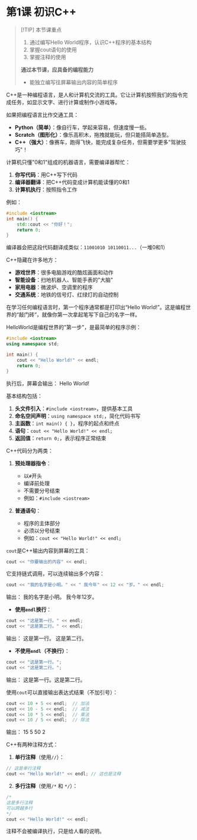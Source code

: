 # 第1课 初识C++

> [!TIP] 本节课重点
> 1. 通过编写Hello World程序，认识C++程序的基本结构
> 2. 掌握cout语句的使用
> 3. 掌握注释的使用
> 
> **通过本节课，应具备的编程能力**
> - 能独立编写往屏幕输出内容的简单程序

<QA question="C++是什么？">

C++是一种编程语言，是人和计算机交流的工具。它让计算机按照我们的指令完成任务，如显示文字、进行计算或制作小游戏等。

</QA>

<QA question="C++与其他编程语言相比有什么特点？">

如果把编程语言比作交通工具：
- **Python（简单）**：像自行车，学起来容易，但速度慢一些。
- **Scratch（图形化）**：像乐高积木，拖拽就能玩，但只能搭简单造型。
- **C++（强大）**：像赛车，跑得飞快，能完成复杂任务，但需要学更多"驾驶技巧"！

</QA>

<QA question="计算机是如何执行C++代码的？" badge="重点">

计算机只懂"0和1"组成的机器语言，需要编译器帮忙：
1. **你写代码**：用C++写下代码
2. **编译器翻译**：把C++代码变成计算机能读懂的0和1
3. **计算机执行**：按照指令工作

例如：
```cpp
#include <iostream>  
int main() {  
    std::cout << "你好！"; 
    return 0;  
}
```
编译器会把这段代码翻译成类似：`11001010 10110011...`（一堆0和1）

</QA>

<QA question="C++在日常生活中有哪些应用？">

C++隐藏在许多地方：
- **游戏世界**：很多电脑游戏的酷炫画面和动作
- **智能设备**：扫地机器人、智能手表的"大脑"
- **家用电器**：微波炉、空调里的程序
- **交通系统**：地铁的信号灯、红绿灯的自动控制

</QA>

<QA question="什么是HelloWorld程序？" level="tip" badge="重点">

在学习任何编程语言时，第一个程序通常都是打印出“Hello World!”。这是编程世界的“敲门砖”，就像你第一次拿起笔写下自己的名字一样。

HelloWorld是编程世界的"第一步"，是最简单的程序示例：

```cpp
#include <iostream>
using namespace std;

int main() {
    cout << "Hello World!" << endl;
    return 0;
}
```

执行后，屏幕会输出：
<RunningResult>
Hello World!
</RunningResult>

</QA>

<QA question="C++程序的基本结构是怎样的？" badge="重点">

基本结构包括：
1. **头文件引入**：`#include <iostream>`，提供基本工具
2. **命名空间声明**：`using namespace std;`，简化代码书写
3. **主函数**：`int main() { }`，程序的起点和终点
4. **语句**：`cout << "Hello World!" << endl;` 
5. **返回值**：`return 0;`，表示程序正常结束

</QA>

<QA question="C++中有哪两大类语句？">

C++代码分为两类：
1. **预处理器指令**：
   - 以`#`开头
   - 编译前处理
   - 不需要分号结束
   - 例如：`#include <iostream>`

2. **普通语句**：
   - 程序的主体部分
   - 必须以分号结束
   - 例如：`cout << "Hello World!" << endl;`

</QA>

<QA question="如何使用cout输出内容？" level="tip" badge="重点">

`cout`是C++输出内容到屏幕的工具：

```cpp
cout << "你要输出的内容" << endl;
```

它支持链式调用，可以连续输出多个内容：
```cpp
cout << "我的名字是小明。" << " 我今年" << 12 << "岁。" << endl;
```

输出：
<RunningResult>
我的名字是小明。 我今年12岁。
</RunningResult>

</QA>

<QA question="如何控制输出内容换行？">

- **使用`endl`换行**：
```cpp
cout << "这是第一行。" << endl;
cout << "这是第二行。" << endl;
```
输出：
<RunningResult>
这是第一行。
这是第二行。
</RunningResult>

- **不使用`endl`（不换行）**：
```cpp
cout << "这是第一行。";
cout << "这是第二行。";
```
输出：
<RunningResult>
这是第一行。这是第二行。
</RunningResult>

</QA>

<QA question="如何输出数学表达式的结果？" level="info">

使用`cout`可以直接输出表达式结果（不加引号）：

```cpp
cout << 10 + 5 << endl;  // 加法
cout << 10 - 5 << endl;  // 减法
cout << 10 * 5 << endl;  // 乘法
cout << 10 / 5 << endl;  // 除法
```

输出：
<RunningResult>
15
5
50
2
</RunningResult>

</QA>

<QA question="如何在C++程序中添加注释？" level="tip" badge="重点">

C++有两种注释方式：

1. **单行注释**（使用`//`）：
```cpp
// 这是单行注释
cout << "Hello World!" << endl; // 这也是注释
```

2. **多行注释**（使用`/*` 和 `*/`）：
```cpp
/*
这是多行注释
可以跨越多行
*/
cout << "Hello World!" << endl;
```

注释不会被编译执行，只是给人看的说明。

</QA> 